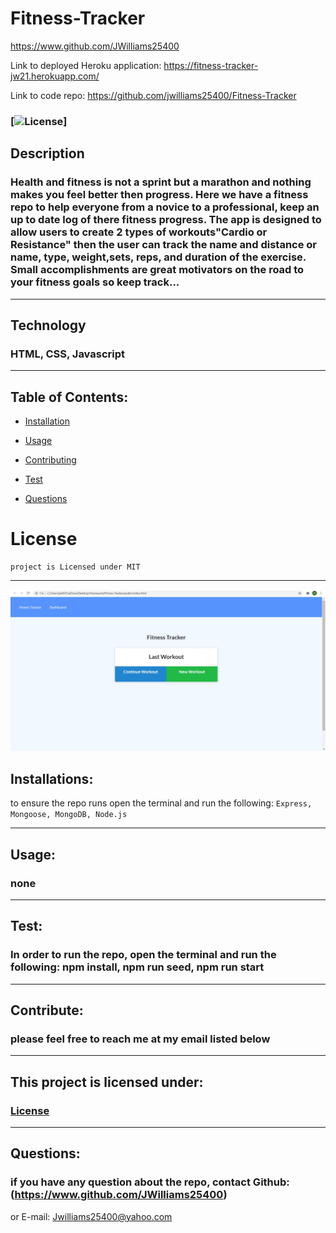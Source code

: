 # Fitness-Tracker

https://www.github.com/JWilliams25400

Link to deployed Heroku application: https://fitness-tracker-jw21.herokuapp.com/

Link to code repo: https://github.com/jwilliams25400/Fitness-Tracker


### [![License](https://img.shields.io/badge/License-MIT-blue.svg)] 


## Description
### Health and fitness is not a sprint but a marathon and nothing makes you feel better then progress. Here we have a fitness repo to help everyone from a novice to a professional, keep an up to date log of there fitness progress. The app is designed to allow users to create 2 types of workouts"Cardio or Resistance" then the user can track the name and distance or name, type, weight,sets, reps, and duration of the exercise. Small accomplishments are great motivators on the road to your fitness goals so keep track... 
--------------------

## Technology
### HTML, CSS, Javascript
--------------------

## Table of Contents:


* [Installation](#installation)

* [Usage](#usage)

* [Contributing](#Contribute)

* [Test](#test)

* [Questions](#questions)

# License
    project is Licensed under MIT
--------------------

![](images/fitnessTracker.jpg)


## Installations:
to ensure the repo runs open the terminal and run the following: 
```Express, Mongoose, MongoDB, Node.js```

--------------------

## Usage:
### none 
--------------------

## Test:
### In order to run the repo, open the terminal and run the following: npm install, npm run seed, npm run start
--------------------

## Contribute:
### please feel free to reach me at my email listed below
--------------------


## This project is licensed under: 
###  [License](#license)
--------------------


## Questions: 
### if you have any question about the repo, contact Github: (https://www.github.com/JWilliams25400)
or E-mail: Jwilliams25400@yahoo.com